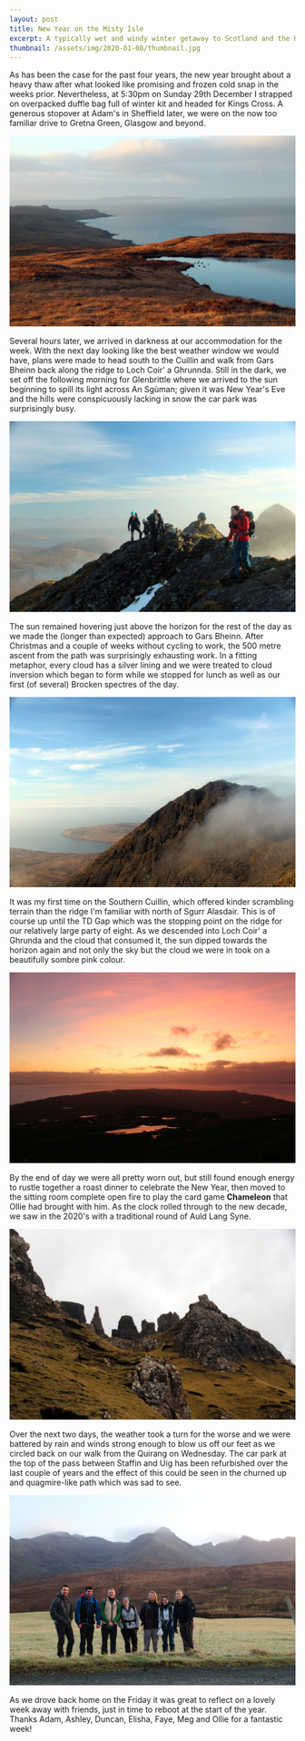 ```yaml
---
layout: post
title: New Year on the Misty Isle
excerpt: A typically wet and windy winter getaway to Scotland and the Highlands to see in the New Year, with one token good weather day on the Souther Cuillin.
thumbnail: /assets/img/2020-01-08/thumbnail.jpg
---
```

As has been the case for the past four years, the new year brought about a heavy thaw after what looked like promising and frozen cold snap in the weeks prior.  Nevertheless, at 5:30pm on Sunday 29th December I strapped on overpacked duffle bag full of winter kit and headed for Kings Cross.  A generous stopover at Adam's in Sheffield later, we were on the now too familiar drive to Gretna Green, Glasgow and beyond.

![Sunrise over An Sg&ugrave;man](/assets/img/2020-01-08/an-sguman-sunrise.JPG)

Several hours later, we arrived in darkness at our accommodation for the week.  With the next day looking like the best weather window we would have, plans were made to head south to the Cuillin and walk from Gars Bheinn back along the ridge to Loch Coir' a Ghrunnda.  Still in the dark, we set off the following morning for Glenbrittle where we arrived to the sun beginning to spill its light across An Sg&ugrave;man; given it was New Year's Eve and the hills were conspicuously lacking in snow the car park was surprisingly busy.

![Easy scrambling terrain on the Southern Cuillin](/assets/img/2020-01-08/on-the-ridge.JPG)

The sun remained hovering just above the horizon for the rest of the day as we made the (longer than expected) approach to Gars Bheinn.  After Christmas and a couple of weeks without cycling to work, the 500 metre ascent from the path was surprisingly exhausting work.  In a fitting metaphor, every cloud has a silver lining and we were treated to cloud inversion which began to form while we stopped for lunch as well as our first (of several) Brocken spectres of the day.

![View from Sg&ugrave;rr nan Eag to Sg&ugrave;rr Alasdair](/assets/img/2020-01-08/sgurr-alasdair.JPG)

It was my first time on the Southern Cuillin, which offered kinder scrambling terrain than the ridge I'm familiar with north of Sgurr Alasdair.  This is of course up until the TD Gap which was the stopping point on the ridge for our relatively large party of eight.  As we descended into Loch Coir' a Ghrunda and the cloud that consumed it, the sun dipped towards the horizon again and not only the sky but the cloud we were in took on a beautifully sombre pink colour.

![Sunset over An Sg&ugrave;man](/assets/img/2020-01-08/an-sguman-sunset.JPG)

By the end of day we were all pretty worn out, but still found enough energy to rustle together a roast dinner to celebrate the New Year, then moved to the sitting room complete open fire to play the card game **Chameleon** that Ollie had brought with him.  As the clock rolled through to the new decade, we saw in the 2020's with a traditional round of Auld Lang Syne.

![Looking up to the imposing pillars above Creag Loisgte](/assets/img/2020-01-08/the-quirang.JPG)

Over the next two days, the weather took a turn for the worse and we were battered by rain and winds strong enough to blow us off our feet as we circled back on our walk from the Quirang on Wednesday.  The car park at the top of the pass between Staffin and Uig has been refurbished over the last couple of years and the effect of this could be seen in the churned up and quagmire-like path which was sad to see.

![The 'gang' in Glenbrittle](/assets/img/2020-01-08/everyone-glenbrittle.JPG)

As we drove back home on the Friday it was great to reflect on a lovely week away with friends, just in time to reboot at the start of the year.  Thanks Adam, Ashley, Duncan, Elisha, Faye, Meg and Ollie for a fantastic week!
